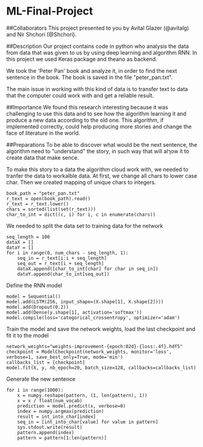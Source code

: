 # ML-Final-Project

##Collaborators
This project presented to you by Avital Glazer (@avitalg) and Nir Shchori (@Shchori).

##Description
Our project contains code in python who analysis the data from data that was given to us by using deep learning and algorithm RNN.
In this project we used Keras package and theano as backend.

We took the 'Peter Pan' book and analyze it, in order to find the next sentence in the book. 
The book is saved in the file "peter_pan.txt".

The main issue in working with this kind of data is to transfer text to data that the computer could work with and get a reliable result.

##Importance 
We found this research interesting because it was challenging to use this data and to see how the algorithm learning it and produce a new data according to the old one. This algorithm, if implemented correctly, could help producing more stories and change the face of literature in the world.

##Preparations
To be able to discover what would be the next sentence, the algorithm need to "understand" the story, in such way that will alךow it to create data that make sence. 

To make this story to a data the algorithm cloud work with, we needed to tranfer the data to workalble data.
At first, we change all chars to lower case char. Then we created mapping of unique chars to integers.

```
book_path = "peter_pan.txt"
r_text = open(book_path).read()
r_text = r_text.lower()
chars = sorted(list(set(r_text)))
char_to_int = dict((c, i) for i, c in enumerate(chars))
```
We needed to split the data set to training data for the network

```
seq_length = 100
dataX = []
dataY = []
for i in range(0, num_chars - seq_length, 1):
	seq_in = r_text[i:i + seq_length]
	seq_out = r_text[i + seq_length]
	dataX.append([char_to_int[char] for char in seq_in])
	dataY.append(char_to_int[seq_out])
```
Define the RNN model 
```
model = Sequential()
model.add(LSTM(256, input_shape=(X.shape[1], X.shape[2])))
model.add(Dropout(0.2))
model.add(Dense(y.shape[1], activation='softmax'))
model.compile(loss='categorical_crossentropy', optimizer='adam')
```

Train the model and save the network weights, load the last checkpoint and fit it to the model
```
network_weights="weights-improvement-{epoch:02d}-{loss:.4f}.hdf5"
checkpoint = ModelCheckpoint(network_weights, monitor='loss', verbose=1, save_best_only=True, mode='min')
callbacks_list = [checkpoint]
model.fit(X, y, nb_epoch=20, batch_size=128, callbacks=callbacks_list)
```

Generate the new sentence 
```
for i in range(1000):
	x = numpy.reshape(pattern, (1, len(pattern), 1))
	x = x / float(num_vocab)
	prediction = model.predict(x, verbose=0)
	index = numpy.argmax(prediction)
	result = int_into_char[index]
	seq_in = [int_into_char[value] for value in pattern]
	sys.stdout.write(result)
	pattern.append(index)
	pattern = pattern[1:len(pattern)]
```



